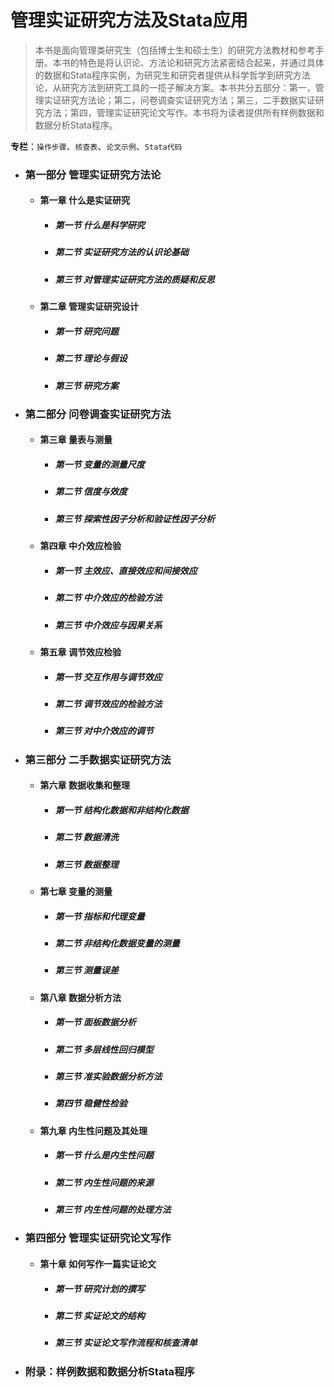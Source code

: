 # 管理实证研究方法及Stata应用

> 本书是面向管理类研究生（包括博士生和硕士生）的研究方法教材和参考手册。本书的特色是将认识论、方法论和研究方法紧密结合起来，并通过具体的数据和Stata程序实例，为研究生和研究者提供从科学哲学到研究方法论，从研究方法到研究工具的一揽子解决方案。本书共分五部分：第一，管理实证研究方法论；第二，问卷调查实证研究方法；第三，二手数据实证研究方法；第四，管理实证研究论文写作。本书将为读者提供所有样例数据和数据分析Stata程序。

**专栏**：`操作步骤`、`核查表`、`论文示例`、`Stata代码`

* ### 第一部分  管理实证研究方法论

   * #### 第一章  什么是实证研究
     * ##### 第一节  什么是科学研究
     * ##### 第二节  实证研究方法的认识论基础
     * ##### 第三节  对管理实证研究方法的质疑和反思

   * #### 第二章  管理实证研究设计
      * ##### 第一节  研究问题
      * ##### 第二节  理论与假设
      * ##### 第三节  研究方案

* ### 第二部分  问卷调查实证研究方法

   * #### 第三章  量表与测量
      * ##### 第一节  变量的测量尺度
      * ##### 第二节  信度与效度
      * ##### 第三节  探索性因子分析和验证性因子分析

   * #### 第四章  中介效应检验
      * ##### 第一节  主效应、直接效应和间接效应
      * ##### 第二节  中介效应的检验方法
      * ##### 第三节  中介效应与因果关系

   * #### 第五章  调节效应检验
      * ##### 第一节  交互作用与调节效应
      * ##### 第二节  调节效应的检验方法
      * ##### 第三节  对中介效应的调节

* ### 第三部分  二手数据实证研究方法

   * #### 第六章  数据收集和整理
      * ##### 第一节  结构化数据和非结构化数据
      * ##### 第二节  数据清洗
      * ##### 第三节  数据整理

   * #### 第七章  变量的测量
      * ##### 第一节  指标和代理变量
      * ##### 第二节  非结构化数据变量的测量
      * ##### 第三节  测量误差

   * #### 第八章  数据分析方法
      * ##### 第一节  面板数据分析
      * ##### 第二节  多层线性回归模型
      * ##### 第三节  准实验数据分析方法
      * ##### 第四节  稳健性检验

   * #### 第九章  内生性问题及其处理
      * ##### 第一节  什么是内生性问题
      * ##### 第二节  内生性问题的来源
      * ##### 第三节  内生性问题的处理方法

* ### 第四部分  管理实证研究论文写作
   * #### 第十章  如何写作一篇实证论文
      * ##### 第一节  研究计划的撰写
      * ##### 第二节  实证论文的结构
      * ##### 第三节  实证论文写作流程和核查清单
      
* ### 附录：样例数据和数据分析Stata程序

